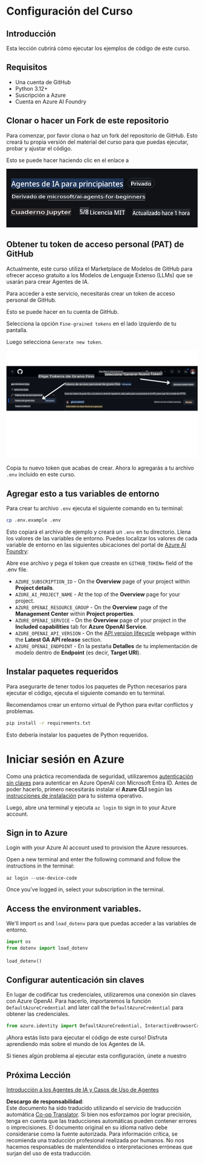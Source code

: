 <!--
CO_OP_TRANSLATOR_METADATA:
{
  "original_hash": "366bc6709dd95b8a32ec7c705b0f179c",
  "translation_date": "2025-03-28T10:07:26+00:00",
  "source_file": "00-course-setup\\README.md",
  "language_code": "es"
}
-->
# Configuración del Curso

## Introducción

Esta lección cubrirá cómo ejecutar los ejemplos de código de este curso.

## Requisitos

- Una cuenta de GitHub
- Python 3.12+
- Suscripción a Azure
- Cuenta en Azure AI Foundry

## Clonar o hacer un Fork de este repositorio

Para comenzar, por favor clona o haz un fork del repositorio de GitHub. Esto creará tu propia versión del material del curso para que puedas ejecutar, probar y ajustar el código.

Esto se puede hacer haciendo clic en el enlace a

![Repositorio Forked](../../../translated_images/forked-repo.eea246a73044cc984a1e462349e36e7336204f00785e3187b7399905feeada07.es.png)

## Obtener tu token de acceso personal (PAT) de GitHub

Actualmente, este curso utiliza el Marketplace de Modelos de GitHub para ofrecer acceso gratuito a los Modelos de Lenguaje Extenso (LLMs) que se usarán para crear Agentes de IA.

Para acceder a este servicio, necesitarás crear un token de acceso personal de GitHub.

Esto se puede hacer en tu cuenta de GitHub.

Selecciona la opción `Fine-grained tokens` en el lado izquierdo de tu pantalla.

Luego selecciona `Generate new token`.

![Generar Token](../../../translated_images/generate-token.361ec40abe59b84ac68d63c23e2b6854d6fad82bd4e41feb98fc0e6f030e8ef7.es.png)

Copia tu nuevo token que acabas de crear. Ahora lo agregarás a tu archivo `.env` incluido en este curso.

## Agregar esto a tus variables de entorno

Para crear tu archivo `.env` ejecuta el siguiente comando en tu terminal:

```bash
cp .env.example .env
```

Esto copiará el archivo de ejemplo y creará un `.env` en tu directorio. Llena los valores de las variables de entorno. Puedes localizar los valores de cada variable de entorno en las siguientes ubicaciones del portal de [Azure AI Foundry](https://ai.azure.com?WT.mc_id=academic-105485-koreyst):

Abre ese archivo y pega el token que creaste en `GITHUB_TOKEN=` field of the .env file. 
- `AZURE_SUBSCRIPTION_ID` - On the **Overview** page of your project within **Project details**.
- `AZURE_AI_PROJECT_NAME` - At the top of the **Overview** page for your project.
- `AZURE_OPENAI_RESOURCE_GROUP` - On the **Overview** page of the **Management Center** within **Project properties**.
- `AZURE_OPENAI_SERVICE` - On the **Overview** page of your project in the **Included capabilities** tab for **Azure OpenAI Service**.
- `AZURE_OPENAI_API_VERSION` - On the [API version lifecycle](https://learn.microsoft.com/azure/ai-services/openai/api-version-deprecation#latest-ga-api-release?WT.mc_id=academic-105485-koreyst) webpage within the **Latest GA API release** section.
- `AZURE_OPENAI_ENDPOINT` - En la pestaña **Detalles** de tu implementación de modelo dentro de **Endpoint** (es decir, **Target URI**).

## Instalar paquetes requeridos

Para asegurarte de tener todos los paquetes de Python necesarios para ejecutar el código, ejecuta el siguiente comando en tu terminal.

Recomendamos crear un entorno virtual de Python para evitar conflictos y problemas.

```bash
pip install -r requirements.txt
```

Esto debería instalar los paquetes de Python requeridos.

# Iniciar sesión en Azure

Como una práctica recomendada de seguridad, utilizaremos [autenticación sin claves](https://learn.microsoft.com/azure/developer/ai/keyless-connections?tabs=csharp%2Cazure-cli?WT.mc_id=academic-105485-koreyst) para autenticar en Azure OpenAI con Microsoft Entra ID. Antes de poder hacerlo, primero necesitarás instalar el **Azure CLI** según las [instrucciones de instalación](https://learn.microsoft.com/cli/azure/install-azure-cli?WT.mc_id=academic-105485-koreyst) para tu sistema operativo.

Luego, abre una terminal y ejecuta `az login` to sign in to your Azure account.

## Sign in to Azure

Login with your Azure AI account used to provision the Azure resources.

Open a new terminal and enter the following command and follow the instructions in the terminal:

`az login --use-device-code`

Once you've logged in, select your subscription in the terminal.

## Access the environment variables.

We'll import `os` and `load_dotenv` para que puedas acceder a las variables de entorno.

```python
import os
from dotenv import load_dotenv

load_dotenv()
```

## Configurar autenticación sin claves

En lugar de codificar tus credenciales, utilizaremos una conexión sin claves con Azure OpenAI. Para hacerlo, importaremos la función `DefaultAzureCredential` and later call the `DefaultAzureCredential` para obtener las credenciales.

```python
from azure.identity import DefaultAzureCredential, InteractiveBrowserCredential
```

¡Ahora estás listo para ejecutar el código de este curso! Disfruta aprendiendo más sobre el mundo de los Agentes de IA.

Si tienes algún problema al ejecutar esta configuración, únete a nuestro

## Próxima Lección

[Introducción a los Agentes de IA y Casos de Uso de Agentes](../01-intro-to-ai-agents/README.md)

**Descargo de responsabilidad**:  
Este documento ha sido traducido utilizando el servicio de traducción automática [Co-op Translator](https://github.com/Azure/co-op-translator). Si bien nos esforzamos por lograr precisión, tenga en cuenta que las traducciones automáticas pueden contener errores o imprecisiones. El documento original en su idioma nativo debe considerarse como la fuente autorizada. Para información crítica, se recomienda una traducción profesional realizada por humanos. No nos hacemos responsables de malentendidos o interpretaciones erróneas que surjan del uso de esta traducción.